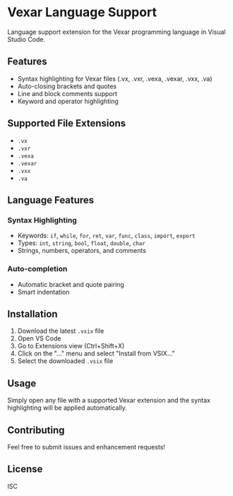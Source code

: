# Vexar Language Support

Language support extension for the Vexar programming language in Visual Studio Code.

## Features

- Syntax highlighting for Vexar files (.vx, .vxr, .vexa, .vexar, .vxx, .va)
- Auto-closing brackets and quotes
- Line and block comments support
- Keyword and operator highlighting

## Supported File Extensions

- `.vx`
- `.vxr` 
- `.vexa`
- `.vexar`
- `.vxx`
- `.va`

## Language Features

### Syntax Highlighting
- Keywords: `if`, `while`, `for`, `ret`, `var`, `func`, `class`, `import`, `export`
- Types: `int`, `string`, `bool`, `float`, `double`, `char`
- Strings, numbers, operators, and comments

### Auto-completion
- Automatic bracket and quote pairing
- Smart indentation

## Installation

1. Download the latest `.vsix` file
2. Open VS Code
3. Go to Extensions view (Ctrl+Shift+X)
4. Click on the "..." menu and select "Install from VSIX..."
5. Select the downloaded `.vsix` file

## Usage

Simply open any file with a supported Vexar extension and the syntax highlighting will be applied automatically.

## Contributing

Feel free to submit issues and enhancement requests!

## License

ISC